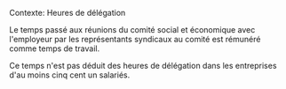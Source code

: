 Contexte: Heures de délégation

Le temps passé aux réunions du comité social et économique avec l'employeur par les représentants syndicaux au comité est rémunéré comme temps de travail.

Ce temps n'est pas déduit des heures de délégation dans les entreprises d'au moins cinq cent un salariés.